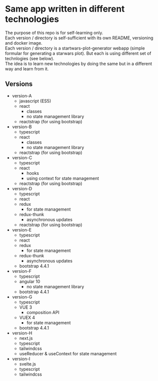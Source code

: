 # Same app written in different technologies

The purpose of this repo is for self-learning only.<br/>
Each version / directory is self-sufficient with its own README, versioning and docker image.<br/>
Each version / directory is a startwars-plot-generator webapp (simple formular for generating a starwars plot).
But each is using different set of technlogies (see below).<br/>
The idea is to learn new technologies by doing the same but in a different way and
learn from it.

## Versions
* version-A
  * javascript (ES5)
  * react
    * classes
    * no state management library
  * reactstrap (for using bootstrap)
* version-B
  * typescript
  * react
    * classes
    * no state management library
  * reactstrap (for using bootstrap)
* version-C
  * typescript
  * react
    * hooks
    * using context for state management
  * reactstrap (for using bootstrap)
* version-D
  * typescript
  * react
  * redux
    * for state management
  * redux-thunk
    * asynchronous updates
  * reactstrap (for using bootstrap)
* version-E
  * typescript
  * react
  * redux
    * for state management
  * redux-thunk
    * asynchronous updates
  * bootstrap 4.4.1
* version-F
  * typescript
  * angular 10
    * no state management library
  * bootstrap 4.4.1
* version-G
  * typescript
  * VUE 3
    * composition API
  * VUEX 4
    * for state management
  * bootstrap 4.4.1
* version-H
  * next.js
  * typescript
  * tailwindcss
  * useReducer & useContext for state management
* version-I
  * svelte.js
  * typescript
  * tailwindcss
